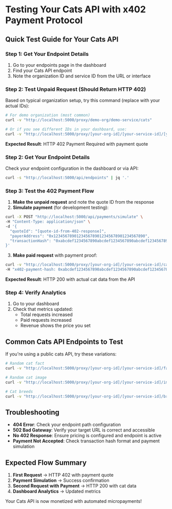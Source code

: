 # Testing Your Cats API with x402 Payment Protocol

## Quick Test Guide for Your Cats API

### Step 1: Get Your Endpoint Details

1. Go to your endpoints page in the dashboard
2. Find your Cats API endpoint 
3. Note the organization ID and service ID from the URL or interface

### Step 2: Test Unpaid Request (Should Return HTTP 402)

Based on typical organization setup, try this command (replace with your actual IDs):

```bash
# For demo organization (most common)
curl -v "http://localhost:5000/proxy/demo-org/demo-service/cats"

# Or if you see different IDs in your dashboard, use:
curl -v "http://localhost:5000/proxy/[your-org-id]/[your-service-id]/[your-endpoint-path]"
```

**Expected Result**: HTTP 402 Payment Required with payment quote

### Step 2: Get Your Endpoint Details

Check your endpoint configuration in the dashboard or via API:
```bash
curl -s "http://localhost:5000/api/endpoints" | jq '.'
```

### Step 3: Test the 402 Payment Flow

1. **Make the unpaid request** and note the quote ID from the response
2. **Simulate payment** (for development testing):
```bash
curl -X POST "http://localhost:5000/api/payments/simulate" \
-H "Content-Type: application/json" \
-d '{
  "quoteId": "[quote-id-from-402-response]",
  "payerAddress": "0x1234567890123456789012345678901234567890",
  "transactionHash": "0xabcdef1234567890abcdef1234567890abcdef1234567890abcdef1234567890"
}'
```

3. **Make paid request** with payment proof:
```bash
curl -v "http://localhost:5000/proxy/[your-org-id]/[your-service-id]/cats" \
-H "x402-payment-hash: 0xabcdef1234567890abcdef1234567890abcdef1234567890abcdef1234567890"
```

**Expected Result**: HTTP 200 with actual cat data from the API

### Step 4: Verify Analytics

1. Go to your dashboard
2. Check that metrics updated:
   - Total requests increased
   - Paid requests increased 
   - Revenue shows the price you set

## Common Cats API Endpoints to Test

If you're using a public cats API, try these variations:

```bash
# Random cat fact
curl -v "http://localhost:5000/proxy/[your-org-id]/[your-service-id]/fact"

# Random cat image
curl -v "http://localhost:5000/proxy/[your-org-id]/[your-service-id]/image"

# Cat breeds
curl -v "http://localhost:5000/proxy/[your-org-id]/[your-service-id]/breeds"
```

## Troubleshooting

- **404 Error**: Check your endpoint path configuration
- **502 Bad Gateway**: Verify your target URL is correct and accessible
- **No 402 Response**: Ensure pricing is configured and endpoint is active
- **Payment Not Accepted**: Check transaction hash format and payment simulation

## Expected Flow Summary

1. **First Request** → HTTP 402 with payment quote
2. **Payment Simulation** → Success confirmation  
3. **Second Request with Payment** → HTTP 200 with cat data
4. **Dashboard Analytics** → Updated metrics

Your Cats API is now monetized with automated micropayments!